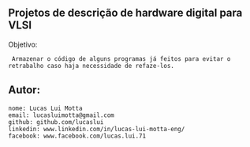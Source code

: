Projetos de descrição de hardware digital para VLSI
-------------------------------------------------------------

Objetivo:

     Armazenar o código de alguns programas já feitos para evitar o retrabalho caso haja necessidade de refaze-los. 
     
Autor:
-------------------------------------------------------------

    nome: Lucas Lui Motta
    email: lucasluimotta@gmail.com
    github: github.com/lucaslui
    linkedin: www.linkedin.com/in/lucas-lui-motta-eng/
    facebook: www.facebook.com/lucas.lui.71

